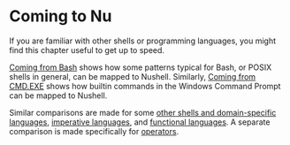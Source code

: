 # Coming to Nu

If you are familiar with other shells or programming languages, you might find this chapter useful to get up to speed.

[Coming from Bash](coming_from_bash.md) shows how some patterns typical for Bash, or POSIX shells in general, can be mapped to Nushell.
Similarly, [Coming from CMD.EXE](coming_from_cmd.md) shows how builtin commands in the Windows Command Prompt can be mapped to Nushell.

Similar comparisons are made for some [other shells and domain-specific languages](nushell_map.md), [imperative languages](nushell_map_imperative.md), and [functional languages](nushell_map_functional.md).
A separate comparison is made specifically for [operators](nushell_operator_map.md).

